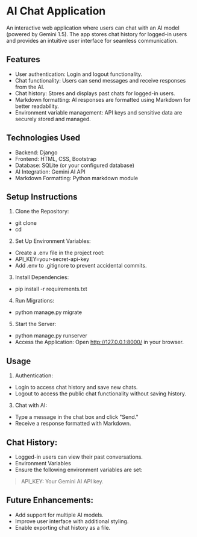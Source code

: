 # AI Chat Application
An interactive web application where users can chat with an AI model (powered by Gemini 1.5). The app stores chat history for logged-in users and provides an intuitive user interface for seamless communication.

## Features
- User authentication: Login and logout functionality.
- Chat functionality: Users can send messages and receive responses from the AI.
- Chat history: Stores and displays past chats for logged-in users.
- Markdown formatting: AI responses are formatted using Markdown for better readability.
- Environment variable management: API keys and sensitive data are securely stored and managed.

## Technologies Used
- Backend: Django
- Frontend: HTML, CSS, Bootstrap
- Database: SQLite (or your configured database)
- AI Integration: Gemini AI API
- Markdown Formatting: Python markdown module

## Setup Instructions

1. Clone the Repository:
- git clone <repository-url>
- cd <repository-folder> 

2. Set Up Environment Variables:
- Create a .env file in the project root:
- API_KEY=your-secret-api-key
- Add .env to .gitignore to prevent accidental commits.

3. Install Dependencies:
- pip install -r requirements.txt

4. Run Migrations:
- python manage.py migrate

5. Start the Server:
- python manage.py runserver
- Access the Application: Open http://127.0.0.1:8000/ in your browser.

## Usage
1. Authentication:
- Login to access chat history and save new chats.
- Logout to access the public chat functionality without saving history.

3. Chat with AI:
- Type a message in the chat box and click "Send."
- Receive a response formatted with Markdown.

## Chat History:

- Logged-in users can view their past conversations.
- Environment Variables
- Ensure the following environment variables are set:

> API_KEY: Your Gemini AI API key.

## Future Enhancements:
- Add support for multiple AI models.
- Improve user interface with additional styling.
- Enable exporting chat history as a file.
